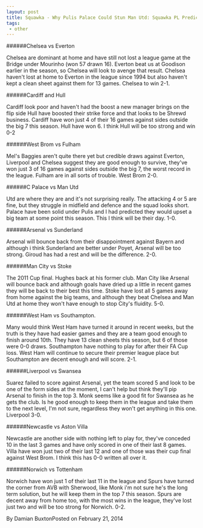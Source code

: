 ```yaml
---
layout: post
title: Squawka - Why Pulis Palace Could Stun Man Utd: Squawka PL Predictions
tags: 
 - other
--- 
```


######Chelsea vs Everton

Chelsea are dominant at home and have still not lost a league game at the Bridge under Mourinho (won 57 drawn 16). Everton beat us at Goodison earlier in the season, so Chelsea will look to avenge that result. Chelsea haven't lost at home to Everton in the league since 1994 but also haven't kept a clean sheet against them for 13 games. Chelsea to win 2-1.

######Cardiff and Hull 

Cardiff look poor and haven't had the boost a new manager brings on the flip side Hull have boosted their strike force and that looks to be Shrewd business. Cardiff have won just 4 of their 16 games against sides outside the big 7 this season. Hull have won 6. I think Hull will be too strong and win 0-2

######West Brom vs Fulham

Mel's Baggies aren't quite there yet but credible draws against Everton, Liverpool and Chelsea suggest they are good enough to survive, they've won just 3 of 16 games against sides outside the big 7, the worst record in the league. Fulham are in all sorts of trouble. West Brom 2-0.

######C Palace vs Man Utd

Utd are where they are and it's not surprising really. The attacking 4 or 5 are fine, but they struggle in midfield and defence and the squad looks short. Palace have been solid under Pulis and I had predicted they would upset a big team at some point this season. This I think will be their day. 1-0.

######Arsenal vs Sunderland

Arsenal will bounce back from their disappointment against Bayern and although i think Sunderland are better under Poyet, Arsenal will be too strong. Giroud has had a rest and will be the difference. 2-0.

######Man City vs Stoke

The 2011 Cup final. Hughes back at his former club. Man City like Arsenal will bounce back and although goals have dried up  a little in recent games they will be back to their best this time. Stoke have lost all 5 games away from home against the big teams, and although they beat Chelsea and Man Utd at home they won't have enough to stop City's fluidity. 5-0.

######West Ham vs Southampton.

Many would think West Ham have turned it around in recent weeks, but the truth is they have had easier games and they are a team good enough to finish around 10th. They have 13 clean sheets this season, but 6 of those were 0-0 draws. Southampton have nothing to play for after their FA Cup loss. West Ham will continue to secure their premier league place but Southampton are decent enough and will score. 2-1.

######Liverpool vs Swansea

Suarez failed to score against Arsenal, yet the team scored 5 and look to be one of the form sides at the moment, I can't help but think they'll pip Arsenal to finish in the top 3. Monk seems like a good fit for Swansea as he gets the club. Is he good enough to keep them in the league and take them to the next level, I'm not sure, regardless they won't get anything in this one. Liverpool 3-0.

######Newcastle vs Aston Villa

Newcastle are another side with nothing left to play for, they've conceded 10 in the last 3 games and have only scored in one of their last 8 games. Villa have won just two of their last 12 and one of those was their cup final against West Brom. I think this has 0-0 written all over it.

######Norwich vs Tottenham

Norwich have won just 1 of their last 11 in the league and Spurs have turned the corner from AVB with Sherwood, like Monk i'm not sure he's the long term solution, but he will keep them in the top 7 this season. Spurs are decent away from home too, with the most wins in the league, they've lost just two and will be too strong for Norwich. 0-2.

By Damian BuxtonPosted on February 21, 2014

